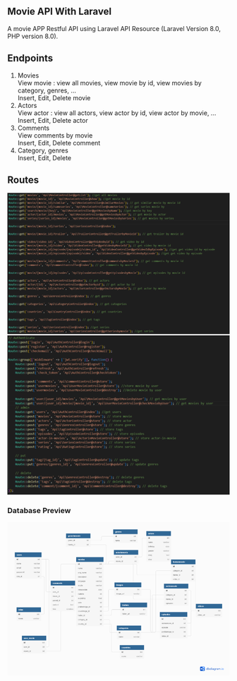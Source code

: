 ## Movie API With Laravel

A movie APP Restful API using Laravel API Resource (Laravel Version 8.0, PHP version 8.0).

## Endpoints

1. Movies\
   View movie : view all movies, view movie by id, view movies by category, genres, ...\
   Insert, Edit, Delete movie
2. Actors\
   View actor : view all actors, view actor by id, view actor by movie, ...\
   Insert, Edit, Delete actor
3. Comments\
   View comments by movie\
   Insert, Edit, Delete comment
4. Category, genres\
   Insert, Edit, Delete

## Routes

![Routes](https://github.com/Nbtrien/tr-movies-api/blob/main/assets/img/routes.png)
![Routes](https://github.com/Nbtrien/tr-movies-api/blob/main/assets/img/routes1.png)

### Database Preview

![Database Preview](https://github.com/Nbtrien/tr-movies-api/blob/main/assets/img/data.png)
